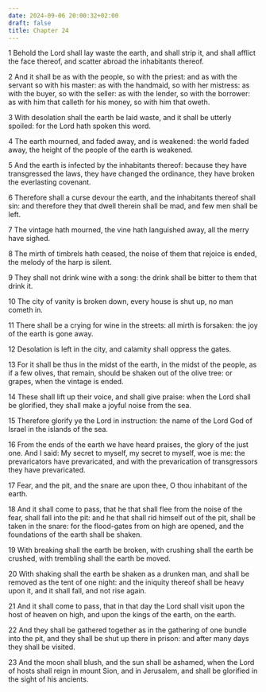 ```yaml
---
date: 2024-09-06 20:00:32+02:00
draft: false
title: Chapter 24
---
```




1 Behold the Lord shall lay waste the earth, and shall strip it, and shall afflict the face thereof, and scatter abroad the inhabitants thereof.

2 And it shall be as with the people, so with the priest: and as with the servant so with his master: as with the handmaid, so with her mistress: as with the buyer, so with the seller: as with the lender, so with the borrower: as with him that calleth for his money, so with him that oweth.

3 With desolation shall the earth be laid waste, and it shall be utterly spoiled: for the Lord hath spoken this word.

4 The earth mourned, and faded away, and is weakened: the world faded away, the height of the people of the earth is weakened.

5 And the earth is infected by the inhabitants thereof: because they have transgressed the laws, they have changed the ordinance, they have broken the everlasting covenant.

6 Therefore shall a curse devour the earth, and the inhabitants thereof shall sin: and therefore they that dwell therein shall be mad, and few men shall be left.

7 The vintage hath mourned, the vine hath languished away, all the merry have sighed.

8 The mirth of timbrels hath ceased, the noise of them that rejoice is ended, the melody of the harp is silent.

9 They shall not drink wine with a song: the drink shall be bitter to them that drink it.

10 The city of vanity is broken down, every house is shut up, no man cometh in.

11 There shall be a crying for wine in the streets: all mirth is forsaken: the joy of the earth is gone away.

12 Desolation is left in the city, and calamity shall oppress the gates.

13 For it shall be thus in the midst of the earth, in the midst of the people, as if a few olives, that remain, should be shaken out of the olive tree: or grapes, when the vintage is ended.

14 These shall lift up their voice, and shall give praise: when the Lord shall be glorified, they shall make a joyful noise from the sea.

15 Therefore glorify ye the Lord in instruction: the name of the Lord God of Israel in the islands of the sea.

16 From the ends of the earth we have heard praises, the glory of the just one. And I said: My secret to myself, my secret to myself, woe is me: the prevaricators have prevaricated, and with the prevarication of transgressors they have prevaricated.

17 Fear, and the pit, and the snare are upon thee, O thou inhabitant of the earth.

18 And it shall come to pass, that he that shall flee from the noise of the fear, shall fall into the pit: and he that shall rid himself out of the pit, shall be taken in the snare: for the flood-gates from on high are opened, and the foundations of the earth shall be shaken.

19 With breaking shall the earth be broken, with crushing shall the earth be crushed, with trembling shall the earth be moved.

20 With shaking shall the earth be shaken as a drunken man, and shall be removed as the tent of one night: and the iniquity thereof shall be heavy upon it, and it shall fall, and not rise again.

21 And it shall come to pass, that in that day the Lord shall visit upon the host of heaven on high, and upon the kings of the earth, on the earth.

22 And they shall be gathered together as in the gathering of one bundle into the pit, and they shall be shut up there in prison: and after many days they shall be visited.

23 And the moon shall blush, and the sun shall be ashamed, when the Lord of hosts shall reign in mount Sion, and in Jerusalem, and shall be glorified in the sight of his ancients.


